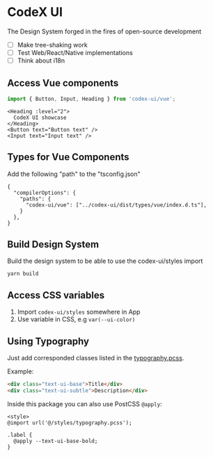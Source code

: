# CodeX UI

The Design System forged in the fires of open-source development

- [ ] Make tree-shaking work
- [ ] Test Web/React/Native implementations
- [ ] Think about i18n

## Access Vue components

```ts
import { Button, Input, Heading } from 'codex-ui/vue';
```

```vue
<Heading :level="2">
  CodeX UI showcase
</Heading>
<Button text="Button text" />
<Input text="Input text" />
```

## Types for Vue Components

Add the following "path" to the "tsconfig.json"

```
{
  "compilerOptions": {
    "paths": {
      "codex-ui/vue": ["../codex-ui/dist/types/vue/index.d.ts"],
    }
  },
}

```

## Build Design System
Build the design system to be able to use the codex-ui/styles import

```
yarn build
```

## Access CSS variables

1. Import `codex-ui/styles` somewhere in App
2. Use variable in CSS, e.g `var(--ui-color)`

## Using Typography

Just add corresponded classes listed in the [typography.pcss](./src/styles/typography.pcss).

Example:

```html
<div class="text-ui-base">Title</div>
<div class="text-ui-subtle">Description</div>
```

Inside this package you can also use PostCSS `@apply`:

```
<style>
@import url('@/styles/typography.pcss');

.label {
  @apply --text-ui-base-bold;
}
```
